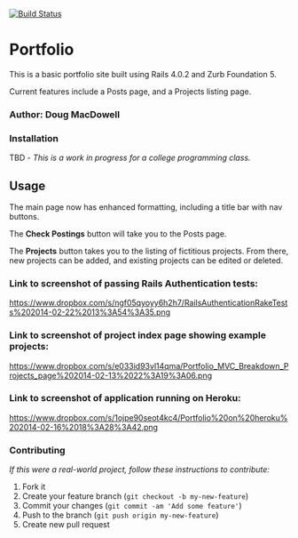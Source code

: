 [![Build Status](https://travis-ci.org/Doug-MacDowell/antenna-calculator.png)](https://travis-ci.org/Doug-MacDowell/portfolio)

# Portfolio

This is a basic portfolio site built using Rails 4.0.2 and Zurb Foundation 5.

Current features include a Posts page, and a Projects listing page.

### Author:  Doug MacDowell

### Installation

TBD - *This is a work in progress for a college programming class.*

## Usage

The main page now has enhanced formatting, including a title bar with nav buttons.

The __Check Postings__ button will take you to the Posts page.

The __Projects__ button takes you to the listing of fictitious projects. From there, new projects can be added, and existing projects can be edited or deleted.

### Link to screenshot of passing Rails Authentication tests:

https://www.dropbox.com/s/ngf05qyoyy6h2h7/RailsAuthenticationRakeTests%202014-02-22%2013%3A54%3A35.png

### Link to screenshot of project index page showing example projects:

https://www.dropbox.com/s/e033id93vl14qma/Portfolio_MVC_Breakdown_Projects_page%202014-02-13%2022%3A19%3A06.png

### Link to screenshot of application running on Heroku:

https://www.dropbox.com/s/1ojpe90seot4kc4/Portfolio%20on%20heroku%202014-02-16%2018%3A28%3A42.png

### Contributing

*If this were a real-world project, follow these instructions to contribute:*

1. Fork it
2. Create your feature branch (`git checkout -b my-new-feature`)
3. Commit your changes (`git commit -am 'Add some feature'`)
4. Push to the branch (`git push origin my-new-feature`)
5. Create new pull request
